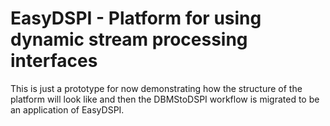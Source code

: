 # EasyDSPI - Platform for using dynamic stream processing interfaces

This is just a prototype for now demonstrating how the structure of the platform will look like and then the DBMStoDSPI workflow is migrated to be an application of EasyDSPI.